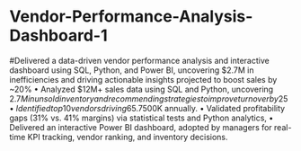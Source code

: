 # Vendor-Performance-Analysis-Dashboard-1
#Delivered a data-driven vendor performance analysis and interactive dashboard using SQL, Python, and Power BI, uncovering $2.7M in inefficiencies and driving actionable insights projected to boost sales by ~20% 
•	Analyzed $12M+ sales data using SQL and Python, uncovering $2.7M in unsold inventory and recommending strategies to improve turnover by 25%.
•	Identified top 10 vendors driving 65.7% of purchases, quantified 72% unit cost savings from bulk buying, and proposed procurement optimizations saving ~$500K annually.
•	Validated profitability gaps (31% vs. 41% margins) via statistical tests and Python analytics, 
•	Delivered an interactive Power BI dashboard, adopted by managers for real-time KPI tracking, vendor ranking, and inventory decisions.

